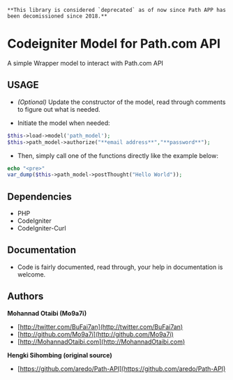 
```
**This library is considered `deprecated` as of now since Path APP has been decomissioned since 2018.**
```

# Codeigniter Model for Path.com API

A simple Wrapper model to interact with Path.com API

## USAGE

* _(Optional)_ Update the constructor of the model, read through comments to figure out what is needed.
 
* Initiate the model when needed:
```PHP
$this->load->model('path_model');
$this->path_model->authorize("**email address**","**password**");
```

* Then, simply call one of the functions directly like the example below:
```PHP
echo "<pre>"
var_dump($this->path_model->postThought("Hello World"));
```

## Dependencies
+ PHP
+ CodeIgniter
+ CodeIgniter-Curl


## Documentation

* Code is fairly documented, read through, your help in documentation is welcome.


## Authors

**Mohannad Otaibi (Mo9a7i)**
+ [http://twitter.com/BuFai7an](http://twitter.com/BuFai7an)
+ [http://github.com/Mo9a7i](http://github.com/Mo9a7i)
+ [http://MohannadOtaibi.com](http://MohannadOtaibi.com)

**Hengki Sihombing (original source)**
+ [https://github.com/aredo/Path-API](https://github.com/aredo/Path-API)
